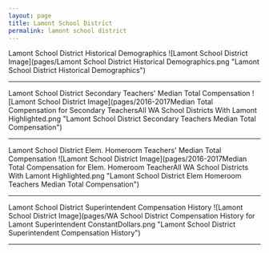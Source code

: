 ```yaml
---
layout: page
title: Lamont School District
permalink: lamont school district
---
```



Lamont School District Historical Demographics
![Lamont School District Image](pages/Lamont School District Historical Demographics.png "Lamont School District Historical Demographics")

___

Lamont School District Secondary Teachers' Median Total Compensation
![Lamont School District Image](pages/2016-2017Median Total Compensation for Secondary TeachersAll WA School Districts With Lamont Highlighted.png "Lamont School District Secondary Teachers Median Total Compensation")

___

Lamont School District Elem. Homeroom Teachers' Median Total Compensation
![Lamont School District Image](pages/2016-2017Median Total Compensation for Elem. Homeroom TeacherAll WA School Districts With Lamont Highlighted.png "Lamont School District Elem Homeroom Teachers Median Total Compensation")

___

Lamont School District Superintendent Compensation History
![Lamont School District Image](pages/WA School District Compensation History for Lamont Superintendent ConstantDollars.png "Lamont School District Superintendent Compensation History")

___

